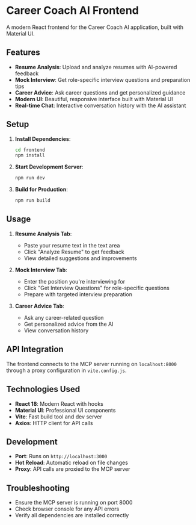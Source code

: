 # Career Coach AI Frontend

A modern React frontend for the Career Coach AI application, built with Material UI.

## Features

- **Resume Analysis**: Upload and analyze resumes with AI-powered feedback
- **Mock Interview**: Get role-specific interview questions and preparation tips
- **Career Advice**: Ask career questions and get personalized guidance
- **Modern UI**: Beautiful, responsive interface built with Material UI
- **Real-time Chat**: Interactive conversation history with the AI assistant

## Setup

1. **Install Dependencies**:
   ```bash
   cd frontend
   npm install
   ```

2. **Start Development Server**:
   ```bash
   npm run dev
   ```

3. **Build for Production**:
   ```bash
   npm run build
   ```

## Usage

1. **Resume Analysis Tab**:
   - Paste your resume text in the text area
   - Click "Analyze Resume" to get feedback
   - View detailed suggestions and improvements

2. **Mock Interview Tab**:
   - Enter the position you're interviewing for
   - Click "Get Interview Questions" for role-specific questions
   - Prepare with targeted interview preparation

3. **Career Advice Tab**:
   - Ask any career-related question
   - Get personalized advice from the AI
   - View conversation history

## API Integration

The frontend connects to the MCP server running on `localhost:8000` through a proxy configuration in `vite.config.js`.

## Technologies Used

- **React 18**: Modern React with hooks
- **Material UI**: Professional UI components
- **Vite**: Fast build tool and dev server
- **Axios**: HTTP client for API calls

## Development

- **Port**: Runs on `http://localhost:3000`
- **Hot Reload**: Automatic reload on file changes
- **Proxy**: API calls are proxied to the MCP server

## Troubleshooting

- Ensure the MCP server is running on port 8000
- Check browser console for any API errors
- Verify all dependencies are installed correctly 